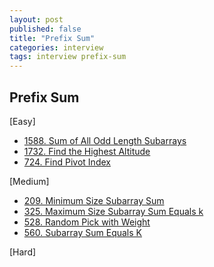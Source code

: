 ```yaml
---
layout: post
published: false
title: "Prefix Sum"
categories: interview
tags: interview prefix-sum
---
```


## Prefix Sum

[Easy]
- [1588. Sum of All Odd Length Subarrays](/interview/2023/05/04/sum-of-all-odd-length-subarrays/)
- [1732. Find the Highest Altitude](/interview/2023/05/21/find-the-highest-altitude/)
- [724. Find Pivot Index](/interview/2023/05/23/find-pivot-index/)

[Medium]
- [209. Minimum Size Subarray Sum](/interview/2023/06/02/minimum-size-subarray-sum/)
- [325. Maximum Size Subarray Sum Equals k](/interview/2023/05/21/maximum-size-subarray-sum-equals-k/)
- [528. Random Pick with Weight](/interview/2023/05/21/random-pick-with-weight/)
- [560. Subarray Sum Equals K](/interview/2023/05/21/subarray-sum-equals-k/)

[Hard]
